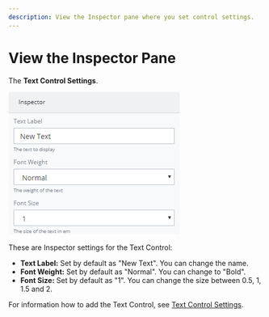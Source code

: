 ```yaml
---
description: View the Inspector pane where you set control settings.
---
```


# View the Inspector Pane

The **Text Control Settings**.  

![](../../../.gitbook/assets/screensbuildercontroldescriptionandinspectorsettingstext-control-settings3.png)

These are Inspector settings for the Text Control:

* **Text Label:** Set by default as "New Text". You can change the name.
* **Font Weight:** Set by default as "Normal". You can change to "Bold".
* **Font Size:** Set by default as "1". You can change the size between 0.5, 1, 1.5 and 2.

For information how to add the Text Control, see [Text Control Settings](https://processmaker.gitbook.io/processmaker-4-community/-LPblkrcFWowWJ6HZdhC/~/drafts/-LRYYfRctvhtTJsJ395J/primary/designing-processes/design-forms/screens-builder/view-the-inspector-pane).



